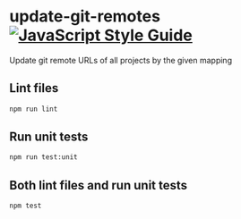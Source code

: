 # update-git-remotes [![JavaScript Style Guide](https://img.shields.io/badge/code_style-standard-brightgreen.svg)](https://standardjs.com)

Update git remote URLs of all projects by the given mapping

## Lint files

```sh
npm run lint
```

## Run unit tests

```sh
npm run test:unit
```

## Both lint files and run unit tests

```sh
npm test
```
